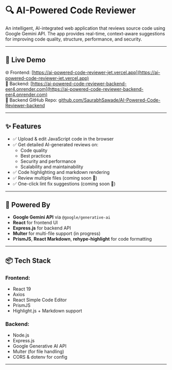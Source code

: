 # 🔍 AI-Powered Code Reviewer

An intelligent, AI-integrated web application that reviews source code using Google Gemini API. The app provides real-time, context-aware suggestions for improving code quality, structure, performance, and security.

---

## 🚀 Live Demo

🌐 Frontend: [https://ai-powered-code-reviewer-jet.vercel.app](https://ai-powered-code-reviewer-jet.vercel.app)  
🔗 Backend: [https://ai-powered-code-reviewer-backend-eer4.onrender.com](https://ai-powered-code-reviewer-backend-eer4.onrender.com)  
📁 Backend GitHub Repo: [github.com/SaurabhSawade/AI-Powered-Code-Reviewer-backend](https://github.com/SaurabhSawade/AI-Powered-Code-Reviewer-backend.git)

---

## ✨ Features

- ✅ Upload & edit JavaScript code in the browser
- ✅ Get detailed AI-generated reviews on:
  - Code quality
  - Best practices
  - Security and performance
  - Scalability and maintainability
- ✅ Code highlighting and markdown rendering
- ✅ Review multiple files (coming soon 🚧)
- ✅ One-click lint fix suggestions (coming soon 🚧)

---

## 🧠 Powered By

- **Google Gemini API** via `@google/generative-ai`
- **React** for frontend UI
- **Express.js** for backend API
- **Multer** for multi-file support (in progress)
- **PrismJS**, **React Markdown**, **rehype-highlight** for code formatting

---

## 📦 Tech Stack

### Frontend:
- React 19
- Axios
- React Simple Code Editor
- PrismJS
- Highlight.js + Markdown support

### Backend:
- Node.js
- Express.js
- Google Generative AI API
- Multer (for file handling)
- CORS & dotenv for config

---

